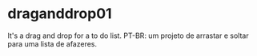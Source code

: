 # draganddrop01
It's a drag and drop for a to do list. PT-BR: um projeto de arrastar e soltar para uma lista de afazeres.
